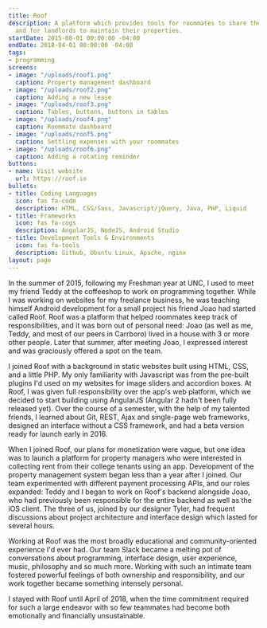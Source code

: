```yaml
---
title: Roof
description: A platform which provides tools for roommates to share their homes
  and for landlords to maintain their properties.
startDate: 2015-08-01 00:00:00 -04:00
endDate: 2018-04-01 00:00:00 -04:00
tags:
- programming
screens:
- image: "/uploads/roof1.png"
  caption: Property management dashboard
- image: "/uploads/roof2.png"
  caption: Adding a new lease
- image: "/uploads/roof3.png"
  caption: Tables, buttons, buttons in tables
- image: "/uploads/roof4.png"
  caption: Roommate dashboard
- image: "/uploads/roof5.png"
  caption: Settling expenses with your roommates
- image: "/uploads/roof6.png"
  caption: Adding a rotating reminder
buttons:
- name: Visit website
  url: https://roof.io
bullets:
- title: Coding Languages
  icon: fas fa-code
  description: HTML, CSS/Sass, Javascript/jQuery, Java, PHP, Liquid
- title: Frameworks
  icon: fas fa-cogs
  description: AngularJS, NodeJS, Android Studio
- title: Development Tools & Environments
  icon: fas fa-tools
  description: Github, Ubuntu Linux, Apache, nginx
layout: page
---
```


In the summer of 2015, following my Freshman year at UNC, I used to meet my friend Teddy at the coffeeshop to work on programming together. While I was working on websites for my freelance business, he was teaching himself Android development for a small project his friend Joao had started called Roof. Roof was a platform that helped roommates keep track of responsibilities, and it was born out of personal need: Joao (as well as me, Teddy, and most of our peers in Carrboro) lived in a house with 3 or more other people. Later that summer, after meeting Joao, I expressed interest and was graciously offered a spot on the team.

I joined Roof with a background in static websites built using HTML, CSS, and a little PHP. My only familiarity with Javascript was from the pre-built plugins I'd used on my websites for image sliders and accordion boxes. At Roof, I was given full responsibility over the app's web platform, which we decided to start building using AngularJS (Angular 2 hadn't been fully released yet). Over the course of a semester, with the help of my talented friends, I learned about Git, REST, Ajax and single-page web frameworks, designed an interface without a CSS framework, and had a beta version ready for launch early in 2016.

When I joined Roof, our plans for monetization were vague, but one idea was to launch a platform for property managers who were interested in collecting rent from their college tenants using an app. Development of the property management system began less than a year after I joined. Our team experimented with different payment processing APIs, and our roles expanded: Teddy and I began to work on Roof's backend alongside Joao, who had previously been responsible for the entire backend as well as the iOS client. The three of us, joined by our designer Tyler, had frequent discussions about project architecture and interface design which lasted for several hours.

Working at Roof was the most broadly educational and community-oriented experience I'd ever had. Our team Slack became a melting pot of conversations about programming, interface design, user experience, music, philosophy and so much more. Working with such an intimate team fostered powerful feelings of both ownership and responsibility, and our work together became something intensely personal.

I stayed with Roof until April of 2018, when the time commitment required for such a large endeavor with so few teammates had become both emotionally and financially unsustainable.